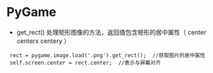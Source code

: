 # PyGame
* get_rect()  处理矩形图像的方法，返回值包含矩形的居中属性（ center centerx centery ）
```
 rect = pygame.image.load('.png').get_rect();  //获取图片的居中属性
 self.screen.center = rect.center;  //表示与屏幕对齐
```
